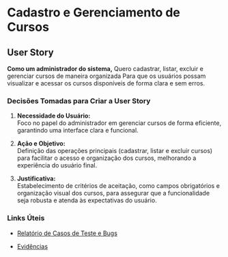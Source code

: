 # Cadastro e Gerenciamento de Cursos

## User Story

**Como um administrador do sistema,**
Quero cadastrar, listar, excluir e gerenciar cursos de maneira organizada
Para que os usuários possam visualizar e acessar os cursos disponíveis de forma clara e sem erros.

### Decisões Tomadas para Criar a User Story

1. **Necessidade do Usuário:**  
   Foco no papel do administrador em gerenciar cursos de forma eficiente, garantindo uma interface clara e funcional.

2. **Ação e Objetivo:**  
   Definição das operações principais (cadastrar, listar e excluir cursos) para facilitar o acesso e organização dos cursos, melhorando a experiência do usuário final.

3. **Justificativa:**  
   Estabelecimento de critérios de aceitação, como campos obrigatórios e organização visual dos cursos, para assegurar que a funcionalidade seja robusta e atenda às expectativas do usuário.

### Links Úteis

- [Relatório de Casos de Teste e Bugs](https://docs.google.com/spreadsheets/d/1abWPFN94VF_3m1xqI6LZQYpQLk1t3I67nbO6hWoQz6o/edit?usp=sharing)

- [Evidências](https://drive.google.com/drive/folders/1OUjMwv9_zTWjGlTYQSvrraRCdg9NSW0J?usp=drive_link)
